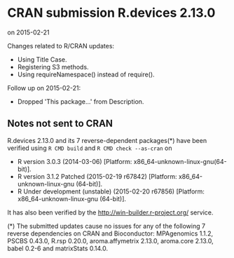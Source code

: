 # CRAN submission R.devices 2.13.0
on 2015-02-21

Changes related to R/CRAN updates:

* Using Title Case.
* Registering S3 methods.
* Using requireNamespace() instead of require().

Follow up on 2015-02-21:
* Dropped 'This package...' from Description.


## Notes not sent to CRAN
R.devices 2.13.0 and its 7 reverse-dependent packages(*) have been verified using `R CMD build` and `R CMD check --as-cran` on

* R version 3.0.3 (2014-03-06) [Platform: x86_64-unknown-linux-gnu(64-bit)].
* R version 3.1.2 Patched (2015-02-19 r67842) [Platform: x86_64-unknown-linux-gnu (64-bit)].
* R Under development (unstable) (2015-02-20 r67856) [Platform: x86_64-unknown-linux-gnu (64-bit)].

It has also been verified by the <http://win-builder.r-project.org/> service.

(*) The submitted updates cause no issues for any of the following 7 reverse dependencies on CRAN and Bioconductor: MPAgenomics 1.1.2, PSCBS 0.43.0, R.rsp 0.20.0, aroma.affymetrix 2.13.0, aroma.core 2.13.0, babel 0.2-6 and matrixStats 0.14.0.
